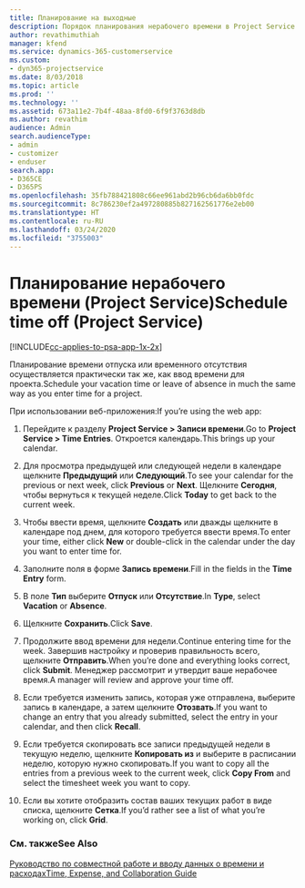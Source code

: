 ```yaml
---
title: Планирование на выходные
description: Порядок планирования нерабочего времени в Project Service
author: revathimuthiah
manager: kfend
ms.service: dynamics-365-customerservice
ms.custom:
- dyn365-projectservice
ms.date: 8/03/2018
ms.topic: article
ms.prod: ''
ms.technology: ''
ms.assetid: 673a11e2-7b4f-48aa-8fd0-6f9f3763d8db
ms.author: revathim
audience: Admin
search.audienceType:
- admin
- customizer
- enduser
search.app:
- D365CE
- D365PS
ms.openlocfilehash: 35fb788421808c66ee961abd2b96cb6da6bb0fdc
ms.sourcegitcommit: 8c786230ef2a497280885b827162561776e2eb00
ms.translationtype: HT
ms.contentlocale: ru-RU
ms.lasthandoff: 03/24/2020
ms.locfileid: "3755003"
---
```

# <a name="schedule-time-off-project-service"></a><span data-ttu-id="034c1-103">Планирование нерабочего времени (Project Service)</span><span class="sxs-lookup"><span data-stu-id="034c1-103">Schedule time off (Project Service)</span></span>

[!INCLUDE[cc-applies-to-psa-app-1x-2x](../includes/cc-applies-to-psa-app-1x-2x.md)]

<span data-ttu-id="034c1-104">Планирование времени отпуска или временного отсутствия осуществляется практически так же, как ввод времени для проекта.</span><span class="sxs-lookup"><span data-stu-id="034c1-104">Schedule your vacation time or leave of absence in much the same way as you enter time for a project.</span></span>  
  
 <span data-ttu-id="034c1-105">При использовании веб-приложения:</span><span class="sxs-lookup"><span data-stu-id="034c1-105">If you’re using the web app:</span></span>  
  
1.  <span data-ttu-id="034c1-106">Перейдите к разделу **Project Service > Записи времени**.</span><span class="sxs-lookup"><span data-stu-id="034c1-106">Go to **Project Service > Time Entries**.</span></span> <span data-ttu-id="034c1-107">Откроется календарь.</span><span class="sxs-lookup"><span data-stu-id="034c1-107">This brings up your calendar.</span></span>  
  
2.  <span data-ttu-id="034c1-108">Для просмотра предыдущей или следующей недели в календаре щелкните **Предыдущий** или **Следующий**.</span><span class="sxs-lookup"><span data-stu-id="034c1-108">To see your calendar for the previous or next week, click **Previous** or **Next**.</span></span> <span data-ttu-id="034c1-109">Щелкните **Сегодня**, чтобы вернуться к текущей неделе.</span><span class="sxs-lookup"><span data-stu-id="034c1-109">Click **Today** to get back to the current week.</span></span>  
  
3.  <span data-ttu-id="034c1-110">Чтобы ввести время, щелкните **Создать** или дважды щелкните в календаре под днем, для которого требуется ввести время.</span><span class="sxs-lookup"><span data-stu-id="034c1-110">To enter your time, either click **New** or double-click in the calendar under the day you want to enter time for.</span></span>  
  
4.  <span data-ttu-id="034c1-111">Заполните поля в форме **Запись времени**.</span><span class="sxs-lookup"><span data-stu-id="034c1-111">Fill in the fields in the **Time Entry** form.</span></span>  
  
5.  <span data-ttu-id="034c1-112">В поле **Тип** выберите **Отпуск** или **Отсутствие**.</span><span class="sxs-lookup"><span data-stu-id="034c1-112">In **Type**, select **Vacation** or **Absence**.</span></span>  
  
6.  <span data-ttu-id="034c1-113">Щелкните **Сохранить**.</span><span class="sxs-lookup"><span data-stu-id="034c1-113">Click **Save**.</span></span>  
  
7.  <span data-ttu-id="034c1-114">Продолжите ввод времени для недели.</span><span class="sxs-lookup"><span data-stu-id="034c1-114">Continue entering time for the week.</span></span> <span data-ttu-id="034c1-115">Завершив настройку и проверив правильность всего, щелкните **Отправить**.</span><span class="sxs-lookup"><span data-stu-id="034c1-115">When you’re done and everything looks correct, click **Submit**.</span></span> <span data-ttu-id="034c1-116">Менеджер рассмотрит и утвердит ваше нерабочее время.</span><span class="sxs-lookup"><span data-stu-id="034c1-116">A manager will review and approve your time off.</span></span>  
  
8.  <span data-ttu-id="034c1-117">Если требуется изменить запись, которая уже отправлена, выберите запись в календаре, а затем щелкните **Отозвать**.</span><span class="sxs-lookup"><span data-stu-id="034c1-117">If you want to change an entry that you already submitted, select the entry in your calendar, and then click **Recall**.</span></span>  
  
9. <span data-ttu-id="034c1-118">Если требуется скопировать все записи предыдущей недели в текущую неделю, щелкните **Копировать из** и выберите в расписании неделю, которую нужно скопировать.</span><span class="sxs-lookup"><span data-stu-id="034c1-118">If you want to copy all the entries from a previous week to the current week, click **Copy From** and select the timesheet week you want to copy.</span></span>  
  
10. <span data-ttu-id="034c1-119">Если вы хотите отобразить состав ваших текущих работ в виде списка, щелкните **Сетка**.</span><span class="sxs-lookup"><span data-stu-id="034c1-119">If you’d rather see a list of what you’re working on, click **Grid**.</span></span>  
  
### <a name="see-also"></a><span data-ttu-id="034c1-120">См. также</span><span class="sxs-lookup"><span data-stu-id="034c1-120">See Also</span></span>  
 [<span data-ttu-id="034c1-121">Руководство по совместной работе и вводу данных о времени и расходах</span><span class="sxs-lookup"><span data-stu-id="034c1-121">Time, Expense, and Collaboration Guide</span></span>](../project-service/time-expense-collaboration-guide.md)
